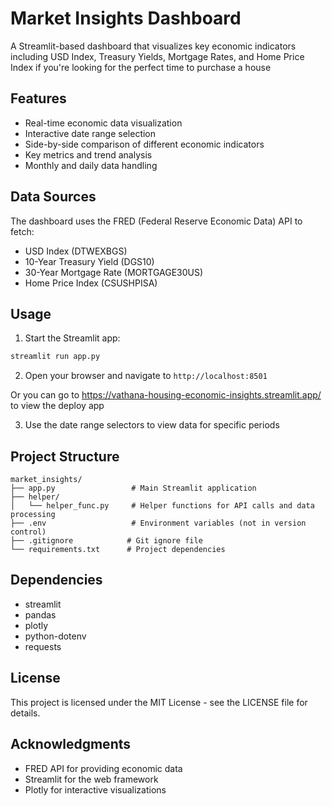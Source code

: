 # Market Insights Dashboard

A Streamlit-based dashboard that visualizes key economic indicators including USD Index, Treasury Yields, Mortgage Rates, and Home Price Index if you're looking for the perfect time to purchase a house

## Features

- Real-time economic data visualization
- Interactive date range selection
- Side-by-side comparison of different economic indicators
- Key metrics and trend analysis
- Monthly and daily data handling

## Data Sources

The dashboard uses the FRED (Federal Reserve Economic Data) API to fetch:
- USD Index (DTWEXBGS)
- 10-Year Treasury Yield (DGS10)
- 30-Year Mortgage Rate (MORTGAGE30US)
- Home Price Index (CSUSHPISA)


## Usage

1. Start the Streamlit app:
```bash
streamlit run app.py
```

2. Open your browser and navigate to `http://localhost:8501`

Or you can go to https://vathana-housing-economic-insights.streamlit.app/ to view the deploy app

3. Use the date range selectors to view data for specific periods

## Project Structure

```
market_insights/
├── app.py                 # Main Streamlit application
├── helper/
│   └── helper_func.py     # Helper functions for API calls and data processing
├── .env                   # Environment variables (not in version control)
├── .gitignore            # Git ignore file
└── requirements.txt      # Project dependencies
```

## Dependencies

- streamlit
- pandas
- plotly
- python-dotenv
- requests

## License

This project is licensed under the MIT License - see the LICENSE file for details.

## Acknowledgments

- FRED API for providing economic data
- Streamlit for the web framework
- Plotly for interactive visualizations